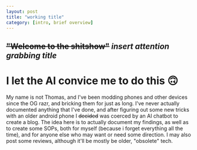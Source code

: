 ```yaml
---
layout: post
title: "working title"
category: [intro, brief overview]
---
```

## ~~"Welcome to the shitshow"~~ *insert attention grabbing title*

# I let the AI convice me to do this 🙃

My name is not Thomas, and I've been modding phones and other devices since the OG razr, and bricking them for just as long. I've never actually documented anything that I've done, and after figuring out
some new tricks with an older android phone I ~~decided~~ was coerced by an AI chatbot to create a blog. The idea here is to actually document my findings, as well as to create some SOPs,
both for myself (because i forget everything all the time), and for anyone else who may want or need some direction. I may also post some reviews, although it'll be mostly be older,
"obsolete" tech. 

